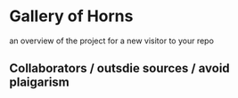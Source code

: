 # Gallery of Horns

an overview of the project for a new visitor to your repo

## Collaborators / outsdie sources / avoid plaigarism
